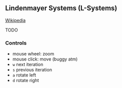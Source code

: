 Lindenmayer Systems (L-Systems)
-------------------------------

[Wikipedia](https://en.wikipedia.org/wiki/L-system)

TODO

### Controls
 - mouse wheel: zoom
 - mouse click: move (buggy atm)
 - `w` next iteration
 - `s` previous iteration
 - `a` rotate left
 - `d` rotate right